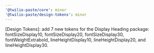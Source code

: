 ```yaml
---
'@twilio-paste/core': minor
'@twilio-paste/design-tokens': minor
---
```


[Design Tokens]: add 7 new tokens for the Display Heading package: fontSizeDisplay10, fontSizeDisplay20, fontSizeDisplay30, fontWeightExtrabold, lineHeightDisplay10, lineHeightDisplay20, and lineHeightDisplay30.
